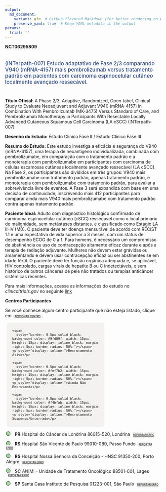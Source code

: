 ```yaml
---
output: 
  md_document:
    variant: gfm  # GitHub-flavored Markdown (for better rendering on GitHub)
    preserve_yaml: true  # Keep YAML metadata in the output
params:
  trial: ''
---
```


<script async src="https://scripts.simpleanalyticscdn.com/latest.js"></script>

**NCT06295809**

<div style="padding: 5px 5px 5px 0px; font-size: 1.20em; font-weight: 500; color: #2E4A7F; text-align: left; margin-bottom: 20px">

(INTerpath-007) Estudo adaptativo de Fase 2/3 comparando V940
(mRNA-4157) mais pembrolizumab versus tratamento padrão em pacientes com
carcinoma espinocelular cutâneo localmente avançado ressecável.

</div>

**Título Oficial:** A Phase 2/3, Adaptive, Randomized, Open-label,
Clinical Study to Evaluate Neoadjuvant and Adjuvant V940 (mRNA-4157) in
Combination With Pembrolizumab (MK-3475) Versus Standard of Care, and
Pembrolizumab Monotherapy in Participants With Resectable Locally
Advanced Cutaneous Squamous Cell Carcinoma (LA cSCC) (INTerpath-007)

**Desenho do Estudo:** Estudo Clinico Fase II / Estudo Clinico Fase III

**Resumo do Estudo:** Este estudo investiga a eficácia e segurança do
V940 (mRNA-4157), uma terapia de neoantígeno individualizada, combinada
com pembrolizumabe, em comparação com o tratamento padrão e a
monoterapia com pembrolizumabe em participantes com carcinoma de células
escamosas cutâneas localmente avançado ressecável (LA cSCC). Na Fase 2,
os participantes são divididos em três grupos: V940 mais pembrolizumabe
com tratamento padrão, apenas tratamento padrão, e monoterapia com
pembrolizumabe com tratamento padrão, para avaliar a sobrevivência livre
de eventos. A Fase 3 será expandida com base em uma decisão de
continuidade, inscrevendo mais 412 participantes para comparar ainda
mais V940 mais pembrolizumabe com tratamento padrão contra apenas
tratamento padrão.

**Paciente Ideal:** Adulto com diagnóstico histológico confirmado de
carcinoma espinocelular cutâneo (cSCC) ressecável como o local primário
de malignidade, sem metástases distantes, e classificado como Estágio LA
II-IV (M0). O paciente deve ter doença mensurável de acordo com RECIST
1.1 e uma expectativa de vida superior a 3 meses, com um status de
desempenho ECOG de 0 a 1. Para homens, é necessário um compromisso de
abstinência ou uso de contracepção altamente eficaz durante e após a
terapia de radiação adjuvante. Mulheres não devem estar grávidas ou
amamentando e devem usar contracepção eficaz ou ser abstinentes se em
idade fértil. O paciente deve ter função orgânica adequada e, se
aplicável, HIV controlado, cargas virais de hepatite B ou C
indetectáveis, e sem histórico de outros cânceres de pele não tratados
ou terapias anticâncer sistêmicas recentes.

Para mais informações, acesse as informações do estudo no
*clinicaltrials.gov* no seguinte
[link](https://clinicaltrials.gov/ct2/show/NCT06295809)

**Centros Participantes**

Se você conhece algum centro participante que não esteja listado, clique
em
<span style="color: #2E4A7F; margin-left: 2px; padding: 4px; background-color: #f3f2f1; border-radius: 8px; font-weight: 500; font-size: 0.6em"><a
href="https://flazar.shinyapps.io/formsapp?study_nct_id=NCT06295809&amp;location_id=N%2FA&amp;location_full_name=N%2FA&amp;form_type=Adicionar%20Centro"
target="_blank">ADICIONAR CENTRO</a></span>.

<div style="margin-bottom: 8px; margin-left: 5px; padding: 8px; max-width: 300px; background-color: #f3f2f1; border-radius: 8px; font-size: 0.9em">

<div style="margin-left: 10px;">

    <span 
      style="border: 0.5px solid black; background-color: #9fd89f; width: 15px; height: 15px; display: inline-block; margin-right: 5px; border-radius: 50%;"></span>
    <p style="display: inline;">Recrutamento Ativo</p>

</div>

<div style="margin-left: 10px;">

    <span 
      style="border: 0.5px solid black; background-color: #fef7b2; width: 15px; height: 15px; display: inline-block; margin-right: 5px; border-radius: 50%;"></span>
    <p style="display: inline;">Ainda Não Recrutando</p>

</div>

<div style="margin-left: 10px;">

    <span 
      style="border: 0.5px solid black; background-color: #f4bfab; width: 15px; height: 15px; display: inline-block; margin-right: 5px; border-radius: 50%;"></span>
    <p style="display: inline;">Recrutamento Suspenso/Encerrado</p>

</div>

</div>

<div style="margin: 3px;">

<span style="border: 0.5px solid black; display: inline-block; width: 12px; height: 12px; border-radius: 50%; margin-right: 10px; padding-bottom: 0px; background-color: #9fd89f;"></span>
<b>PR</b> Hospital do Câncer de Londrina 86015-520, Londrina
<span style="color: #2E4A7F; margin-left: 2px; padding: 4px; background-color: #f3f2f1; border-radius: 8px; font-weight: 500; font-size: 0.6em"><a
href="https://flazar.shinyapps.io/formsapp?study_nct_id=NCT06295809&amp;location_id=HOSPITALDECANCERDELONDRINACLINICALRESEARCHUNITSITE1316LONDRINAPARANA86015520BRAZIL&amp;location_full_name=Hospital%20do%20C%C3%A2ncer%20de%20Londrina%2C%2086015-520%2C%20Londrina&amp;form_type=Reportar%20Erro"
target="_blank">REPORTAR ERRO</a></span>

</div>

<div style="margin: 3px;">

<span style="border: 0.5px solid black; display: inline-block; width: 12px; height: 12px; border-radius: 50%; margin-right: 10px; padding-bottom: 0px; background-color: #9fd89f;"></span>
<b>RS</b> Hospital São Vicente de Paulo 99010-080, Passo Fundo
<span style="color: #2E4A7F; margin-left: 2px; padding: 4px; background-color: #f3f2f1; border-radius: 8px; font-weight: 500; font-size: 0.6em"><a
href="https://flazar.shinyapps.io/formsapp?study_nct_id=NCT06295809&amp;location_id=ASSOCIACAOHOSPITALARBENEFICENTESAOVICENTEDEPAULOINSTITUTODOCANCERSITE1309PASSOFUNDORIOGRANDEDOSUL99010080BRAZIL&amp;location_full_name=Hospital%20S%C3%A3o%20Vicente%20de%20Paulo%2C%2099010-080%2C%20Passo%20Fundo&amp;form_type=Reportar%20Erro"
target="_blank">REPORTAR ERRO</a></span>

</div>

<div style="margin: 3px;">

<span style="border: 0.5px solid black; display: inline-block; width: 12px; height: 12px; border-radius: 50%; margin-right: 10px; padding-bottom: 0px; background-color: #9fd89f;"></span>
<b>RS</b> Hospital Nossa Senhora da Conceição - HNSC 91350-200, Porto
Alegre
<span style="color: #2E4A7F; margin-left: 2px; padding: 4px; background-color: #f3f2f1; border-radius: 8px; font-weight: 500; font-size: 0.6em"><a
href="https://flazar.shinyapps.io/formsapp?study_nct_id=NCT06295809&amp;location_id=HOSPITALNOSSASENHORADACONCEICAOCENTROINTEGRADODEPESQUISAEMONCOLOGIASITE1300PORTOALEGRERIOGRANDEDOSUL91350200BRAZIL&amp;location_full_name=Hospital%20Nossa%20Senhora%20da%20Concei%C3%A7%C3%A3o%20-%20HNSC%2C%2091350-200%2C%20Porto%20Alegre&amp;form_type=Reportar%20Erro"
target="_blank">REPORTAR ERRO</a></span>

</div>

<div style="margin: 3px;">

<span style="border: 0.5px solid black; display: inline-block; width: 12px; height: 12px; border-radius: 50%; margin-right: 10px; padding-bottom: 0px; background-color: #9fd89f;"></span>
<b>SC</b> ANIMI - Unidade de Tratamento Oncológico 88501-001, Lages
<span style="color: #2E4A7F; margin-left: 2px; padding: 4px; background-color: #f3f2f1; border-radius: 8px; font-weight: 500; font-size: 0.6em"><a
href="https://flazar.shinyapps.io/formsapp?study_nct_id=NCT06295809&amp;location_id=ANIMIUNIDADEDETRATAMENTOONCOLOGICOSITE1312LAGESSANTACATARINA88501001BRAZIL&amp;location_full_name=ANIMI%20-%20Unidade%20de%20Tratamento%20Oncol%C3%B3gico%2C%2088501-001%2C%20Lages&amp;form_type=Reportar%20Erro"
target="_blank">REPORTAR ERRO</a></span>

</div>

<div style="margin: 3px;">

<span style="border: 0.5px solid black; display: inline-block; width: 12px; height: 12px; border-radius: 50%; margin-right: 10px; padding-bottom: 0px; background-color: #9fd89f;"></span>
<b>SP</b> Santa Casa Instituto de Pesquisa 01223-001, São Paulo
<span style="color: #2E4A7F; margin-left: 2px; padding: 4px; background-color: #f3f2f1; border-radius: 8px; font-weight: 500; font-size: 0.6em"><a
href="https://flazar.shinyapps.io/formsapp?study_nct_id=NCT06295809&amp;location_id=IPITECSITE1313SAOPAULOSAOPAULO01223001BRAZIL&amp;location_full_name=Santa%20Casa%20Instituto%20de%20Pesquisa%2C%2001223-001%2C%20S%C3%A3o%20Paulo&amp;form_type=Reportar%20Erro"
target="_blank">REPORTAR ERRO</a></span>

</div>
